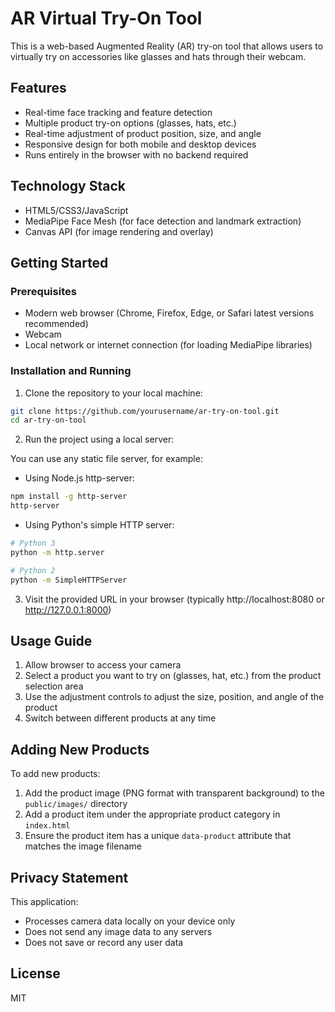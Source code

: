 # AR Virtual Try-On Tool

This is a web-based Augmented Reality (AR) try-on tool that allows users to virtually try on accessories like glasses and hats through their webcam.

## Features

- Real-time face tracking and feature detection
- Multiple product try-on options (glasses, hats, etc.)
- Real-time adjustment of product position, size, and angle
- Responsive design for both mobile and desktop devices
- Runs entirely in the browser with no backend required

## Technology Stack

- HTML5/CSS3/JavaScript
- MediaPipe Face Mesh (for face detection and landmark extraction)
- Canvas API (for image rendering and overlay)

## Getting Started

### Prerequisites

- Modern web browser (Chrome, Firefox, Edge, or Safari latest versions recommended)
- Webcam
- Local network or internet connection (for loading MediaPipe libraries)

### Installation and Running

1. Clone the repository to your local machine:

```bash
git clone https://github.com/yourusername/ar-try-on-tool.git
cd ar-try-on-tool
```

2. Run the project using a local server:

You can use any static file server, for example:

- Using Node.js http-server:
```bash
npm install -g http-server
http-server
```

- Using Python's simple HTTP server:
```bash
# Python 3
python -m http.server

# Python 2
python -m SimpleHTTPServer
```

3. Visit the provided URL in your browser (typically http://localhost:8080 or http://127.0.0.1:8000)

## Usage Guide

1. Allow browser to access your camera
2. Select a product you want to try on (glasses, hat, etc.) from the product selection area
3. Use the adjustment controls to adjust the size, position, and angle of the product
4. Switch between different products at any time

## Adding New Products

To add new products:

1. Add the product image (PNG format with transparent background) to the `public/images/` directory
2. Add a product item under the appropriate product category in `index.html`
3. Ensure the product item has a unique `data-product` attribute that matches the image filename

## Privacy Statement

This application:
- Processes camera data locally on your device only
- Does not send any image data to any servers
- Does not save or record any user data

## License

MIT
